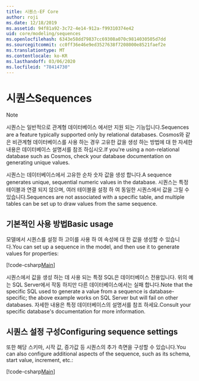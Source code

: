 ```yaml
---
title: 시퀀스-EF Core
author: roji
ms.date: 12/18/2019
ms.assetid: 94f81a92-3c72-4e14-912a-f99310374e42
uid: core/modeling/sequences
ms.openlocfilehash: 6343e58dd79837cc69308a070c9814030505d7dd
ms.sourcegitcommit: cc0ff36e46e9ed3527638f7208000e8521faef2e
ms.translationtype: MT
ms.contentlocale: ko-KR
ms.lasthandoff: 03/06/2020
ms.locfileid: "78414730"
---
```

# <a name="sequences"></a><span data-ttu-id="75c38-102">시퀀스</span><span class="sxs-lookup"><span data-stu-id="75c38-102">Sequences</span></span>

> [!NOTE]  
> <span data-ttu-id="75c38-103">시퀀스는 일반적으로 관계형 데이터베이스 에서만 지원 되는 기능입니다.</span><span class="sxs-lookup"><span data-stu-id="75c38-103">Sequences are a feature typically supported only by relational databases.</span></span> <span data-ttu-id="75c38-104">Cosmos와 같은 비관계형 데이터베이스를 사용 하는 경우 고유한 값을 생성 하는 방법에 대 한 자세한 내용은 데이터베이스 설명서를 참조 하십시오.</span><span class="sxs-lookup"><span data-stu-id="75c38-104">If you're using a non-relational database such as Cosmos, check your database documentation on generating unique values.</span></span>

<span data-ttu-id="75c38-105">시퀀스는 데이터베이스에서 고유한 순차 숫자 값을 생성 합니다.</span><span class="sxs-lookup"><span data-stu-id="75c38-105">A sequence generates unique, sequential numeric values in the database.</span></span> <span data-ttu-id="75c38-106">시퀀스는 특정 테이블과 연결 되지 않으며, 여러 테이블을 설정 하 여 동일한 시퀀스에서 값을 그릴 수 있습니다.</span><span class="sxs-lookup"><span data-stu-id="75c38-106">Sequences are not associated with a specific table, and multiple tables can be set up to draw values from the same sequence.</span></span>

## <a name="basic-usage"></a><span data-ttu-id="75c38-107">기본적인 사용 방법</span><span class="sxs-lookup"><span data-stu-id="75c38-107">Basic usage</span></span>

<span data-ttu-id="75c38-108">모델에서 시퀀스를 설정 하 고이를 사용 하 여 속성에 대 한 값을 생성할 수 있습니다.</span><span class="sxs-lookup"><span data-stu-id="75c38-108">You can set up a sequence in the model, and then use it to generate values for properties:</span></span>

[!code-csharp[Main](../../../samples/core/Modeling/FluentAPI/Sequence.cs?name=Sequence&highlight=3,7)]

<span data-ttu-id="75c38-109">시퀀스에서 값을 생성 하는 데 사용 되는 특정 SQL은 데이터베이스 전용입니다. 위의 예는 SQL Server에서 작동 하지만 다른 데이터베이스에서는 실패 합니다.</span><span class="sxs-lookup"><span data-stu-id="75c38-109">Note that the specific SQL used to generate a value from a sequence is database-specific; the above example works on SQL Server but will fail on other databases.</span></span> <span data-ttu-id="75c38-110">자세한 내용은 특정 데이터베이스의 설명서를 참조 하세요.</span><span class="sxs-lookup"><span data-stu-id="75c38-110">Consult your specific database's documentation for more information.</span></span>

## <a name="configuring-sequence-settings"></a><span data-ttu-id="75c38-111">시퀀스 설정 구성</span><span class="sxs-lookup"><span data-stu-id="75c38-111">Configuring sequence settings</span></span>

<span data-ttu-id="75c38-112">또한 해당 스키마, 시작 값, 증가값 등 시퀀스의 추가 측면을 구성할 수 있습니다.</span><span class="sxs-lookup"><span data-stu-id="75c38-112">You can also configure additional aspects of the sequence, such as its schema, start value, increment, etc.:</span></span>

[!code-csharp[Main](../../../samples/core/Modeling/FluentAPI/SequenceConfiguration.cs?name=SequenceConfiguration&highlight=3-5)]
